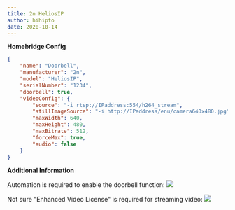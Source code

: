 ```yaml
---
title: 2n HeliosIP
author: hihipto
date: 2020-10-14
---
```

**Homebridge Config**

```json
{
	"name": "Doorbell",
	"manufacturer": "2n",
	"model": "HeliosIP",
	"serialNumber": "1234",
	"doorbell": true,
	"videoConfig": {
		"source": "-i rtsp://IPaddress:554/h264_stream",
		"stillImageSource": "-i http://IPaddress/enu/camera640x480.jpg",
		"maxWidth": 640,
		"maxHeight": 480,
		"maxBitrate": 512,
		"forceMax": true,
		"audio": false
	}
}
```

**Additional Information**

Automation is required to enable the doorbell function:
![](https://user-images.githubusercontent.com/5295141/96009114-8e1ea180-0e40-11eb-986f-559e9f783152.png)

Not sure "Enhanced Video License" is required for streaming video:
![](https://user-images.githubusercontent.com/5295141/96009267-c0300380-0e40-11eb-806d-2c9d1ca11a2c.png)

